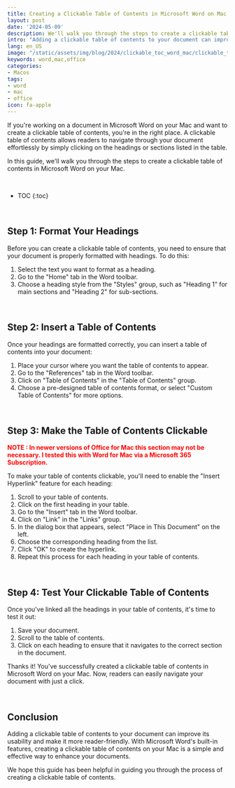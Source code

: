 ```yaml
---
title: Creating a Clickable Table of Contents in Microsoft Word on Mac
layout: post
date: '2024-05-09'
description: We'll walk you through the steps to create a clickable table of contents in Microsoft Word on your Mac.
intro: "Adding a clickable table of contents to your document can improve its usability and make it more reader-friendly."
lang: en_US
image: "/static/assets/img/blog/2024/clickable_toc_word_mac/clickable_toc_word_mac.jpg"
keywords: word,mac,office
categories:
- Macos
tags:
- word
- mac
- office
icon: fa-apple
---
```


If you're working on a document in Microsoft Word on your Mac and want to create a clickable table of contents, you're in the right place. A clickable table of contents allows readers to navigate through your document effortlessly by simply clicking on the headings or sections listed in the table.

In this guide, we'll walk you through the steps to create a clickable table of contents in Microsoft Word on your Mac.

<br>

* TOC 
{:toc}

<br>

## Step 1: Format Your Headings

Before you can create a clickable table of contents, you need to ensure that your document is properly formatted with headings. To do this:

1. Select the text you want to format as a heading.
2. Go to the "Home" tab in the Word toolbar.
3. Choose a heading style from the "Styles" group, such as "Heading 1" for main sections and "Heading 2" for sub-sections.

<br>

## Step 2: Insert a Table of Contents

Once your headings are formatted correctly, you can insert a table of contents into your document:

1. Place your cursor where you want the table of contents to appear.
2. Go to the "References" tab in the Word toolbar.
3. Click on "Table of Contents" in the "Table of Contents" group.
4. Choose a pre-designed table of contents format, or select "Custom Table of Contents" for more options.

<br>

## Step 3: Make the Table of Contents Clickable

<span style="color:red;">**NOTE : In newer versions of Office for Mac this section may not be necessary. I tested this with Word for Mac via a Microsoft 365 Subscription.**</span>

To make your table of contents clickable, you'll need to enable the "Insert Hyperlink" feature for each heading:

1. Scroll to your table of contents.
2. Click on the first heading in your table.
3. Go to the "Insert" tab in the Word toolbar.
4. Click on "Link" in the "Links" group.
5. In the dialog box that appears, select "Place in This Document" on the left.
6. Choose the corresponding heading from the list.
7. Click "OK" to create the hyperlink.
8. Repeat this process for each heading in your table of contents.

<br>

## Step 4: Test Your Clickable Table of Contents

Once you've linked all the headings in your table of contents, it's time to test it out:

1. Save your document.
2. Scroll to the table of contents.
3. Click on each heading to ensure that it navigates to the correct section in the document.

Thanks it! You've successfully created a clickable table of contents in Microsoft Word on your Mac. Now, readers can easily navigate your document with just a click.

<br>

## Conclusion

Adding a clickable table of contents to your document can improve its usability and make it more reader-friendly. With Microsoft Word's built-in features, creating a clickable table of contents on your Mac is a simple and effective way to enhance your documents.

We hope this guide has been helpful in guiding you through the process of creating a clickable table of contents. 